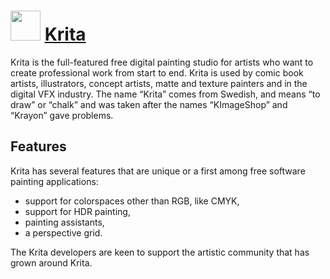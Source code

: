 # <img src="https://cdn.rawgit.com/chocolatey/chocolatey-coreteampackages/69f2d42b/icons/krita.svg" width="48" height="48"/> [Krita](https://chocolatey.org/packages/krita)

Krita is the full-featured free digital painting studio for artists who want to create professional work from start to end. Krita is used by comic book artists, illustrators, concept artists, matte and texture painters and in the digital VFX industry. The name “Krita” comes from Swedish, and means “to draw” or “chalk” and was taken after the names “KImageShop” and “Krayon” gave problems.

## Features

Krita has several features that are unique or a first among free software painting applications: 

* support for colorspaces other than RGB, like CMYK,
* support for HDR painting,
* painting assistants,
* a perspective grid.

The Krita developers are keen to support the artistic community that has grown around Krita.

